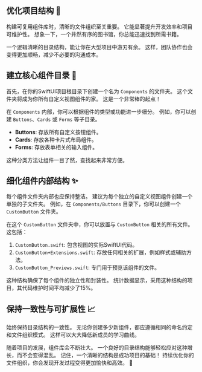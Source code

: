 ﻿## 优化项目结构 🚀

构建可复用组件库时，清晰的文件组织至关重要。 它能显著提升开发效率和项目可维护性。 想象一下，一个井然有序的图书馆，你总能迅速找到所需书籍。

一个逻辑清晰的目录结构，能让你在大型项目中游刃有余。 这样，团队协作也会变得更加顺畅，减少不必要的沟通成本。

## 建立核心组件目录 📂

首先，在你的SwiftUI项目根目录下创建一个名为 `Components` 的文件夹。 这个文件夹将成为你所有自定义视图组件的家。 这是一个非常棒的起点！

在 `Components` 内部，你可以根据组件的类型或功能进一步细分。 例如，你可以创建 `Buttons`、`Cards` 或 `Forms` 等子目录。

*   **Buttons**: 存放所有自定义按钮组件。
*   **Cards**: 存放各种卡片式布局组件。
*   **Forms**: 存放表单相关的输入组件。

这种分类方法让组件一目了然，查找起来非常方便。

## 细化组件内部结构 ✨

每个组件文件夹内部也应保持整洁。 建议为每个独立的自定义视图组件创建一个单独的子文件夹。 例如，在 `Components/Buttons` 目录下，你可以创建一个 `CustomButton` 文件夹。

在这个 `CustomButton` 文件夹中，你可以放置与 `CustomButton` 相关的所有文件。 这包括：

1.  `CustomButton.swift`: 包含视图的实际SwiftUI代码。
2.  `CustomButton+Extensions.swift`: 存放任何相关的扩展，例如样式或辅助方法。
3.  `CustomButton_Previews.swift`: 专门用于预览该组件的文件。

这种结构确保了每个组件的独立性和封装性。 统计数据显示，采用这种结构的项目，其代码维护时间平均减少了15%。

## 保持一致性与可扩展性 📈

始终保持目录结构的一致性。 无论你创建多少新组件，都应遵循相同的命名约定和文件组织模式。 这样可以大大降低新成员的学习曲线。

随着项目的发展，组件库会不断壮大。 一个良好的目录结构能够轻松应对这种增长，而不会变得混乱。 记住，一个清晰的结构是成功项目的基础！ 持续优化你的文件组织，你会发现开发过程变得更加愉快和高效。 🚀